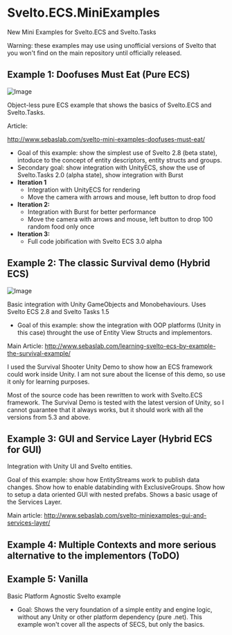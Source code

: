 # Svelto.ECS.MiniExamples

New Mini Examples for Svelto.ECS and Svelto.Tasks

Warning: these examples may use using unofficial versions of Svelto that you won't find on the main repository until officially released.

## Example 1: Doofuses Must Eat (Pure ECS)

![Image](https://github.com/sebas77/GithubWikiImages/blob/master/Example1-Doofuses.gif)

Object-less pure ECS example that shows the basics of Svelto.ECS and Svelto.Tasks.

Article:

http://www.sebaslab.com/svelto-mini-examples-doofuses-must-eat/

* Goal of this example: show the simplest use of Svelto 2.8 (beta state), intoduce to the concept of entity descriptors, entity structs and groups. 
* Secondary goal: show integration with UnityECS, show the use of Svelto.Tasks 2.0 (alpha state), show integration with Burst
 * **Iteration 1**
   * Integration with UnityECS for rendering
   * Move the camera with arrows and mouse, left button to drop food
 * **Iteration 2:**
   * Integration with Burst for better performance
   * Move the camera with arrows and mouse, left button to drop 100 random food only once
 * **Iteration 3:**
   * Full code jobification with Svelto ECS 3.0 alpha
  
## Example 2: The classic Survival demo (Hybrid ECS)

![Image](https://github.com/sebas77/GithubWikiImages/blob/master/gif_animation_002.gif)

Basic integration with Unity GameObjects and Monobehaviours. Uses Svelto ECS 2.8 and Svelto Tasks 1.5

* Goal of this example: show the integration with OOP platforms (Unity in this case) throught the use of Entity View Structs and implementors.

Main Article: http://www.sebaslab.com/learning-svelto-ecs-by-example-the-survival-example/

I used the Survival Shooter Unity Demo to show how an ECS framework could work inside Unity. I am not sure about the license of this demo, so use it only for learning purposes.

Most of the source code has been rewritten to work with Svelto.ECS framework. The Survival Demo is tested with the latest version of Unity, so I cannot guarantee that it always works, but it should work with all the versions from 5.3 and above.

## Example 3: GUI and Service Layer (Hybrid ECS for GUI)

Integration with Unity UI and Svelto entities.

Goal of this example: show how EntityStreams work to publish data changes. Show how to enable databinding with ExclusiveGroups. Show how to setup a data oriented GUI with nested prefabs. Shows a basic usage of the Services Layer.

Main article: http://www.sebaslab.com/svelto-miniexamples-gui-and-services-layer/

## Example 4: Multiple Contexts and more serious alternative to the implementors (ToDO)

## Example 5: Vanilla

Basic Platform Agnostic Svelto example

* Goal: Shows the very foundation of a simple entity and engine logic, without any Unity or other platform dependency (pure .net). This example won't cover all the aspects of SECS, but only the basics.
